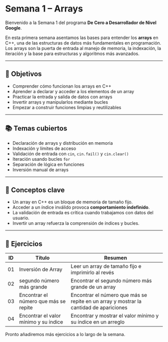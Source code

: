 # Semana 1 – Arrays

Bienvenido a la Semana 1 del programa **De Cero a Desarrollador de Nivel Google**.

En esta primera semana asentamos las bases para entender los **arrays** en C++, una de las estructuras de datos más fundamentales en programación. Los arrays son la puerta de entrada al manejo de memoria, la indexación, la iteración y la base para estructuras y algoritmos más avanzados.

---

## 🎯 Objetivos

- Comprender cómo funcionan los arrays en C++
- Aprender a declarar y acceder a los elementos de un array
- Practicar la entrada y salida de datos con arrays
- Invertir arrays y manipularlos mediante bucles
- Empezar a construir funciones limpias y reutilizables

---

## 📚 Temas cubiertos

- Declaración de arrays y distribución en memoria  
- Indexación y límites de acceso  
- Validación de entrada con `cin`, `cin.fail()` y `cin.clear()`  
- Iteración usando bucles `for`  
- Separación de lógica en funciones  
- Inversión manual de arrays

---

## 🧠 Conceptos clave

- Un array en C++ es un bloque de memoria de tamaño fijo.  
- Acceder a un índice inválido provoca **comportamiento indefinido**.  
- La validación de entrada es crítica cuando trabajamos con datos del usuario.  
- Invertir un array refuerza la comprensión de índices y bucles.

---

## 📂 Ejercicios

| ID  | Título           | Resumen                                           |
|-----|------------------|---------------------------------------------------|
| 01  | Inversión de Array | Leer un array de tamaño fijo e imprimirlo al revés |
| 02  | segundo número más grande | Encontrar el segundo número más grande de un array |
| 03  | Encontrar el número que más se repite | Encontrar el número que más se repite en un array y mostrar la cantidad de apariciones |
| 04  | Encontrar el valor mínimo y su índice | Encontrar y mostrar el valor mínimo y su índice en un arreglo |

Pronto añadiremos más ejercicios a lo largo de la semana.
